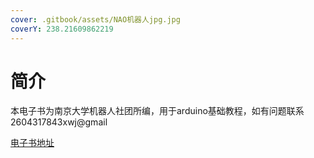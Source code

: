 ```yaml
---
cover: .gitbook/assets/NAO机器人jpg.jpg
coverY: 238.21609862219
---
```


# 简介

本电子书为南京大学机器人社团所编，用于arduino基础教程，如有问题联系2604317843xwj@gmail           

[电子书地址](https://app.gitbook.com/o/hHtdLY1rQ3ma836LnIWH/s/ZxeMQfMZX2oMRKHn9QX1/week1)
